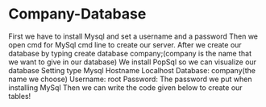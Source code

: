 # Company-Database
First we have to install Mysql and set a username and a password
Then we open cmd for MySql cmd line to create our server. After we create our database by typing create database company;(company is the name that we want to give in our database)
We install PopSql so we can visualize our database
Setting type Mysql
Hostname Localhost
Database: company(the name we choose)
Username: root
Password: The password we put when installing MySql
Then we can write the code given below to create our tables!
